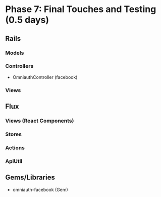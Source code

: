 # Phase 7: Final Touches and Testing (0.5 days)

## Rails
### Models

### Controllers
* OmniauthController (facebook)

### Views

## Flux
### Views (React Components)

### Stores

### Actions

### ApiUtil

## Gems/Libraries
* omniauth-facebook (Gem)
